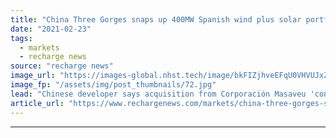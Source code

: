 ```yaml
---
title: "China Three Gorges snaps up 400MW Spanish wind plus solar portfolio"
date: "2021-02-23"
tags: 
  - markets
  - recharge news
source: "recharge news"
image_url: "https://images-global.nhst.tech/image/bkFIZjhveEFqU0VHVUJxZjdpeWZYaXdqcUlBRkdEUnZYY0pGc1JnVWFwRT0=/nhst/binary/a3bd6cef666ab0bf3c6294e8fee98775"
image_fp: "/assets/img/post_thumbnails/72.jpg"
lead: "Chinese developer says acquisition from Corporación Masaveu 'confirms attractiveness' of European country's energy market"
article_url: "https://www.rechargenews.com/markets/china-three-gorges-snaps-up-400mw-spanish-wind-plus-solar-portfolio/2-1-968373"
---
```


---

